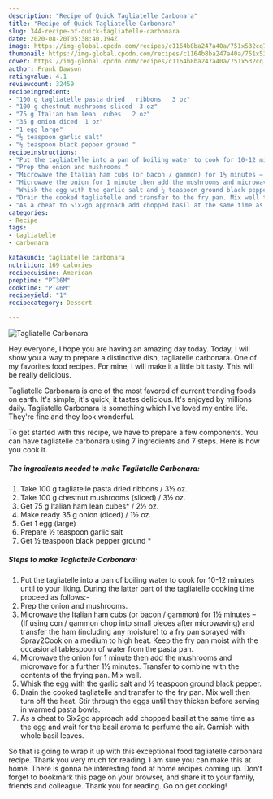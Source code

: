 ```yaml
---
description: "Recipe of Quick Tagliatelle Carbonara"
title: "Recipe of Quick Tagliatelle Carbonara"
slug: 344-recipe-of-quick-tagliatelle-carbonara
date: 2020-08-20T05:38:40.194Z
image: https://img-global.cpcdn.com/recipes/c1164b8ba247a40a/751x532cq70/tagliatelle-carbonara-recipe-main-photo.jpg
thumbnail: https://img-global.cpcdn.com/recipes/c1164b8ba247a40a/751x532cq70/tagliatelle-carbonara-recipe-main-photo.jpg
cover: https://img-global.cpcdn.com/recipes/c1164b8ba247a40a/751x532cq70/tagliatelle-carbonara-recipe-main-photo.jpg
author: Frank Dawson
ratingvalue: 4.1
reviewcount: 32459
recipeingredient:
- "100 g tagliatelle pasta dried   ribbons   3 oz"
- "100 g chestnut mushrooms sliced  3 oz"
- "75 g Italian ham lean  cubes   2 oz"
- "35 g onion diced  1 oz"
- "1 egg large"
- "½ teaspoon garlic salt"
- "½ teaspoon black pepper ground "
recipeinstructions:
- "Put the tagliatelle into a pan of boiling water to cook for 10-12 minutes until to your liking. During the latter part of the tagliatelle cooking time proceed as follows:-"
- "Prep the onion and mushrooms."
- "Microwave the Italian ham cubs (or bacon / gammon) for 1½ minutes – (If using con / gammon chop into small pieces after microwaving) and transfer the ham (including any moisture) to a fry pan sprayed with Spray2Cook on a medium to high heat. Keep the fry pan moist with the occasional tablespoon of water from the pasta pan."
- "Microwave the onion for 1 minute then add the mushrooms and microwave for a further 1½ minutes. Transfer to combine with the contents of the frying pan. Mix well."
- "Whisk the egg with the garlic salt and ½ teaspoon ground black pepper."
- "Drain the cooked tagliatelle and transfer to the fry pan. Mix well then turn off the heat. Stir through the eggs until they thicken before serving in warmed pasta bowls."
- "As a cheat to Six2go approach add chopped basil at the same time as the egg and wait for the basil aroma to perfume the air. Garnish with whole basil leaves."
categories:
- Recipe
tags:
- tagliatelle
- carbonara

katakunci: tagliatelle carbonara 
nutrition: 169 calories
recipecuisine: American
preptime: "PT36M"
cooktime: "PT46M"
recipeyield: "1"
recipecategory: Dessert

---
```



![Tagliatelle Carbonara](https://img-global.cpcdn.com/recipes/c1164b8ba247a40a/751x532cq70/tagliatelle-carbonara-recipe-main-photo.jpg)

Hey everyone, I hope you are having an amazing day today. Today, I will show you a way to prepare a distinctive dish, tagliatelle carbonara. One of my favorites food recipes. For mine, I will make it a little bit tasty. This will be really delicious.

Tagliatelle Carbonara is one of the most favored of current trending foods on earth. It's simple, it's quick, it tastes delicious. It's enjoyed by millions daily. Tagliatelle Carbonara is something which I've loved my entire life. They're fine and they look wonderful.




To get started with this recipe, we have to prepare a few components. You can have tagliatelle carbonara using 7 ingredients and 7 steps. Here is how you cook it.

<!--inarticleads1-->

##### The ingredients needed to make Tagliatelle Carbonara:

1. Take 100 g tagliatelle pasta dried   ribbons  / 3½ oz.
1. Take 100 g chestnut mushrooms (sliced) / 3½ oz.
1. Get 75 g Italian ham lean  cubes*  / 2½ oz.
1. Make ready 35 g onion (diced) / 1½ oz.
1. Get 1 egg (large)
1. Prepare ½ teaspoon garlic salt
1. Get ½ teaspoon black pepper ground *




<!--inarticleads2-->

##### Steps to make Tagliatelle Carbonara:

1. Put the tagliatelle into a pan of boiling water to cook for 10-12 minutes until to your liking. During the latter part of the tagliatelle cooking time proceed as follows:-
1. Prep the onion and mushrooms.
1. Microwave the Italian ham cubs (or bacon / gammon) for 1½ minutes – (If using con / gammon chop into small pieces after microwaving) and transfer the ham (including any moisture) to a fry pan sprayed with Spray2Cook on a medium to high heat. Keep the fry pan moist with the occasional tablespoon of water from the pasta pan.
1. Microwave the onion for 1 minute then add the mushrooms and microwave for a further 1½ minutes. Transfer to combine with the contents of the frying pan. Mix well.
1. Whisk the egg with the garlic salt and ½ teaspoon ground black pepper.
1. Drain the cooked tagliatelle and transfer to the fry pan. Mix well then turn off the heat. Stir through the eggs until they thicken before serving in warmed pasta bowls.
1. As a cheat to Six2go approach add chopped basil at the same time as the egg and wait for the basil aroma to perfume the air. Garnish with whole basil leaves.




So that is going to wrap it up with this exceptional food tagliatelle carbonara recipe. Thank you very much for reading. I am sure you can make this at home. There is gonna be interesting food at home recipes coming up. Don't forget to bookmark this page on your browser, and share it to your family, friends and colleague. Thank you for reading. Go on get cooking!

